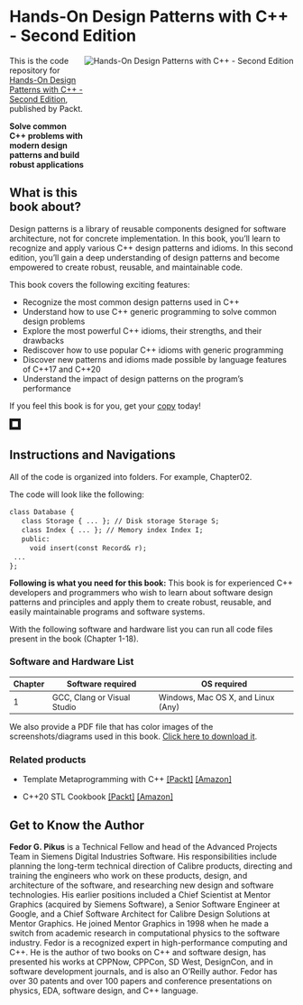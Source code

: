 # Hands-On Design Patterns with C++ - Second Edition

<a href="https://www.packtpub.com/product/hands-on-design-patterns-with-c-second-edition/9781804611555?utm_source=github&utm_medium=repository&utm_campaign="><img src="https://content.packt.com/B19262/cover_image_small.jpg" alt="Hands-On Design Patterns with C++ - Second Edition" height="256px" align="right"></a>

This is the code repository for [Hands-On Design Patterns with C++ - Second Edition](https://www.packtpub.com/product/hands-on-design-patterns-with-c-second-edition/9781804611555?utm_source=github&utm_medium=repository&utm_campaign=), published by Packt.

**Solve common C++ problems with modern design patterns and build robust applications**

## What is this book about?
Design patterns is a library of reusable components designed for software architecture, not for concrete implementation. In this book, you’ll learn to recognize and apply various C++ design patterns and idioms. In this second edition, you’ll gain a deep understanding of design patterns and become empowered to create robust, reusable, and maintainable code.

This book covers the following exciting features:
* Recognize the most common design patterns used in C++
* Understand how to use C++ generic programming to solve common design problems
* Explore the most powerful C++ idioms, their strengths, and their drawbacks
* Rediscover how to use popular C++ idioms with generic programming
* Discover new patterns and idioms made possible by language features of C++17 and C++20
* Understand the impact of design patterns on the program’s performance

If you feel this book is for you, get your [copy](https://www.amazon.com/dp/1804611557) today!

<a href="https://www.packtpub.com/?utm_source=github&utm_medium=banner&utm_campaign=GitHubBanner"><img src="https://raw.githubusercontent.com/PacktPublishing/GitHub/master/GitHub.png" 
alt="https://www.packtpub.com/" border="5" /></a>

## Instructions and Navigations
All of the code is organized into folders. For example, Chapter02.

The code will look like the following:
```
class Database {
   class Storage { ... }; // Disk storage Storage S;
   class Index { ... }; // Memory index Index I;
   public:
     void insert(const Record& r);
 ...
};
```

**Following is what you need for this book:**
This book is for experienced C++ developers and programmers who wish to learn about software design patterns and principles and apply them to create robust, reusable, and easily maintainable programs and software systems.

With the following software and hardware list you can run all code files present in the book (Chapter 1-18).
### Software and Hardware List
| Chapter | Software required | OS required |
| -------- | ------------------------------------ | ----------------------------------- |
| 1 |  GCC, Clang or Visual Studio  | Windows, Mac OS X, and Linux (Any) |



We also provide a PDF file that has color images of the screenshots/diagrams used in this book. [Click here to download it]().

### Related products
* Template Metaprogramming with C++ [[Packt]](https://www.packtpub.com/product/template-metaprogramming-with-c/9781803243450?utm_source=github&utm_medium=repository&utm_campaign=) [[Amazon]](https://www.amazon.com/dp/1803243457)

* C++20 STL Cookbook [[Packt]](https://www.packtpub.com/product/c20-stl-cookbook/9781803248714?utm_source=github&utm_medium=repository&utm_campaign=) [[Amazon]](https://www.amazon.com/dp/1803248718)


## Get to Know the Author
**Fedor G. Pikus**
is a Technical Fellow and head of the Advanced Projects Team in Siemens Digital Industries Software. His responsibilities include planning the long-term technical direction of Calibre products, directing and training the engineers who work on these products, design, and architecture of the software, and researching new design and software technologies.
His earlier positions included a Chief Scientist at Mentor Graphics (acquired by Siemens Software), a Senior Software Engineer at Google, and a Chief Software Architect for Calibre Design Solutions at Mentor Graphics. He joined Mentor Graphics in 1998 when he made a switch from academic research in computational physics to the software industry.
Fedor is a recognized expert in high-performance computing and C++. He is the author of two books on C++ and software design, has presented his works at CPPNow, CPPCon, SD West, DesignCon, and in software development journals, and is also an O’Reilly author. Fedor has over 30 patents and over 100 papers and conference presentations on physics, EDA, software design, and C++ language.


